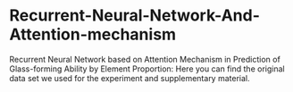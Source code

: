 # Recurrent-Neural-Network-And-Attention-mechanism
Recurrent Neural Network based on Attention Mechanism in Prediction of Glass-forming Ability by Element Proportion: Here you can find the original data set we used for the experiment and supplementary material.
